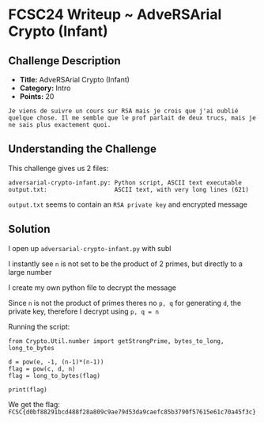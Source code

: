 # FCSC24 Writeup ~ AdveRSArial Crypto (Infant)

## Challenge Description

- **Title:** AdveRSArial Crypto (Infant)
- **Category:** Intro
- **Points:** 20

```
Je viens de suivre un cours sur RSA mais je crois que j'ai oublié quelque chose. Il me semble que le prof parlait de deux trucs, mais je ne sais plus exactement quoi.
```

## Understanding the Challenge

This challenge gives us 2 files:
```
adversarial-crypto-infant.py: Python script, ASCII text executable
output.txt:                   ASCII text, with very long lines (621)
```

`output.txt` seems to contain an `RSA private key` and encrypted message


## Solution

I open up `adversarial-crypto-infant.py` with subl

I instantly see `n` is not set to be the product of 2 primes, but directly to a large number

I create my own python file to decrypt the message

Since `n` is not the product of primes theres no `p, q` for generating `d`, the private key, therefore I decrypt using `p, q = n`

Running the script:

```
from Crypto.Util.number import getStrongPrime, bytes_to_long, long_to_bytes

d = pow(e, -1, (n-1)*(n-1))
flag = pow(c, d, n)
flag = long_to_bytes(flag)

print(flag)
```

We get the flag:
```FCSC{d0bf88291bcd488f28a809c9ae79d53da9caefc85b3790f57615e61c70a45f3c}```